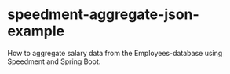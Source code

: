 # speedment-aggregate-json-example
How to aggregate salary data from the Employees-database using Speedment and Spring Boot.
